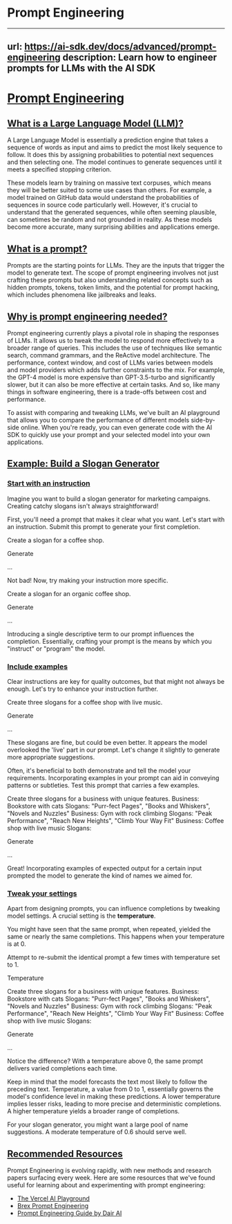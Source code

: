 # Prompt Engineering


---
url: https://ai-sdk.dev/docs/advanced/prompt-engineering
description: Learn how to engineer prompts for LLMs with the AI SDK
---


# [Prompt Engineering](#prompt-engineering)



## [What is a Large Language Model (LLM)?](#what-is-a-large-language-model-llm)


A Large Language Model is essentially a prediction engine that takes a sequence of words as input and aims to predict the most likely sequence to follow. It does this by assigning probabilities to potential next sequences and then selecting one. The model continues to generate sequences until it meets a specified stopping criterion.

These models learn by training on massive text corpuses, which means they will be better suited to some use cases than others. For example, a model trained on GitHub data would understand the probabilities of sequences in source code particularly well. However, it's crucial to understand that the generated sequences, while often seeming plausible, can sometimes be random and not grounded in reality. As these models become more accurate, many surprising abilities and applications emerge.


## [What is a prompt?](#what-is-a-prompt)


Prompts are the starting points for LLMs. They are the inputs that trigger the model to generate text. The scope of prompt engineering involves not just crafting these prompts but also understanding related concepts such as hidden prompts, tokens, token limits, and the potential for prompt hacking, which includes phenomena like jailbreaks and leaks.


## [Why is prompt engineering needed?](#why-is-prompt-engineering-needed)


Prompt engineering currently plays a pivotal role in shaping the responses of LLMs. It allows us to tweak the model to respond more effectively to a broader range of queries. This includes the use of techniques like semantic search, command grammars, and the ReActive model architecture. The performance, context window, and cost of LLMs varies between models and model providers which adds further constraints to the mix. For example, the GPT-4 model is more expensive than GPT-3.5-turbo and significantly slower, but it can also be more effective at certain tasks. And so, like many things in software engineering, there is a trade-offs between cost and performance.

To assist with comparing and tweaking LLMs, we've built an AI playground that allows you to compare the performance of different models side-by-side online. When you're ready, you can even generate code with the AI SDK to quickly use your prompt and your selected model into your own applications.


## [Example: Build a Slogan Generator](#example-build-a-slogan-generator)



### [Start with an instruction](#start-with-an-instruction)


Imagine you want to build a slogan generator for marketing campaigns. Creating catchy slogans isn't always straightforward!

First, you'll need a prompt that makes it clear what you want. Let's start with an instruction. Submit this prompt to generate your first completion.

Create a slogan for a coffee shop.

Generate

...

Not bad! Now, try making your instruction more specific.

Create a slogan for an organic coffee shop.

Generate

...

Introducing a single descriptive term to our prompt influences the completion. Essentially, crafting your prompt is the means by which you "instruct" or "program" the model.


### [Include examples](#include-examples)


Clear instructions are key for quality outcomes, but that might not always be enough. Let's try to enhance your instruction further.

Create three slogans for a coffee shop with live music.

Generate

...

These slogans are fine, but could be even better. It appears the model overlooked the 'live' part in our prompt. Let's change it slightly to generate more appropriate suggestions.

Often, it's beneficial to both demonstrate and tell the model your requirements. Incorporating examples in your prompt can aid in conveying patterns or subtleties. Test this prompt that carries a few examples.

Create three slogans for a business with unique features. Business: Bookstore with cats Slogans: "Purr-fect Pages", "Books and Whiskers", "Novels and Nuzzles" Business: Gym with rock climbing Slogans: "Peak Performance", "Reach New Heights", "Climb Your Way Fit" Business: Coffee shop with live music Slogans:

Generate

...

Great! Incorporating examples of expected output for a certain input prompted the model to generate the kind of names we aimed for.


### [Tweak your settings](#tweak-your-settings)


Apart from designing prompts, you can influence completions by tweaking model settings. A crucial setting is the **temperature**.

You might have seen that the same prompt, when repeated, yielded the same or nearly the same completions. This happens when your temperature is at 0.

Attempt to re-submit the identical prompt a few times with temperature set to 1.

Temperature

Create three slogans for a business with unique features. Business: Bookstore with cats Slogans: "Purr-fect Pages", "Books and Whiskers", "Novels and Nuzzles" Business: Gym with rock climbing Slogans: "Peak Performance", "Reach New Heights", "Climb Your Way Fit" Business: Coffee shop with live music Slogans:

Generate

...

Notice the difference? With a temperature above 0, the same prompt delivers varied completions each time.

Keep in mind that the model forecasts the text most likely to follow the preceding text. Temperature, a value from 0 to 1, essentially governs the model's confidence level in making these predictions. A lower temperature implies lesser risks, leading to more precise and deterministic completions. A higher temperature yields a broader range of completions.

For your slogan generator, you might want a large pool of name suggestions. A moderate temperature of 0.6 should serve well.


## [Recommended Resources](#recommended-resources)


Prompt Engineering is evolving rapidly, with new methods and research papers surfacing every week. Here are some resources that we've found useful for learning about and experimenting with prompt engineering:

-   [The Vercel AI Playground](/playground)
-   [Brex Prompt Engineering](https://github.com/brexhq/prompt-engineering)
-   [Prompt Engineering Guide by Dair AI](https://www.promptingguide.ai/)
